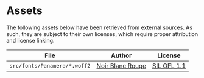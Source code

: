 # Assets

The following assets below have been retrieved from external sources. As such, they are subject to their own licenses, which require proper attribution and license linking.

| File                         | Author             | License                                     |
| ---------------------------- | ------------------ | ------------------------------------------- |
| `src/fonts/Panamera/*.woff2` | [Noir Blanc Rouge] | [SIL OFL 1.1](./src/fonts/Panamera/OFL.txt) |

[Noir Blanc Rouge]: https://noirblancrouge.com/
